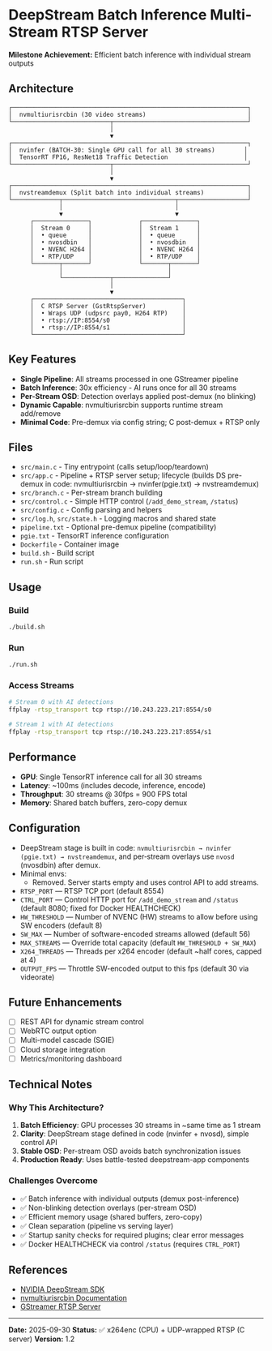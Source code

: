 # DeepStream Batch Inference Multi-Stream RTSP Server

**Milestone Achievement:** Efficient batch inference with individual stream outputs

## Architecture

```
┌─────────────────────────────────────────────────────────────────┐
│  nvmultiurisrcbin (30 video streams)                            │
└───────────────────────────┬─────────────────────────────────────┘
                            │
                            ▼
┌─────────────────────────────────────────────────────────────────┐
│  nvinfer (BATCH-30: Single GPU call for all 30 streams)        │
│  TensorRT FP16, ResNet18 Traffic Detection                     │
└───────────────────────────┬─────────────────────────────────────┘
                            │
                            ▼
┌─────────────────────────────────────────────────────────────────┐
│  nvstreamdemux (Split batch into individual streams)            │
└─────────────┬───────────────────────────────┬───────────────────┘
              │                               │
              ▼                               ▼
      ┌───────────────┐             ┌───────────────┐
      │  Stream 0     │             │  Stream 1     │
      │  • queue      │             │  • queue      │
      │  • nvosdbin   │             │  • nvosdbin   │
      │  • NVENC H264 │             │  • NVENC H264 │
      │  • RTP/UDP    │             │  • RTP/UDP    │
      └───────┬───────┘             └───────┬───────┘
              │                             │
              └─────────────┬───────────────┘
                            │
                            ▼
      ┌─────────────────────────────────────────┐
      │  C RTSP Server (GstRtspServer)          │
      │  • Wraps UDP (udpsrc pay0, H264 RTP)    │
      │  • rtsp://IP:8554/s0                    │
      │  • rtsp://IP:8554/s1                    │
      └─────────────────────────────────────────┘
```

## Key Features

- **Single Pipeline**: All streams processed in one GStreamer pipeline
- **Batch Inference**: 30x efficiency - AI runs once for all 30 streams
- **Per-Stream OSD**: Detection overlays applied post-demux (no blinking)
- **Dynamic Capable**: nvmultiurisrcbin supports runtime stream add/remove
- **Minimal Code**: Pre-demux via config string; C post-demux + RTSP only

## Files

- `src/main.c` - Tiny entrypoint (calls setup/loop/teardown)
- `src/app.c` - Pipeline + RTSP server setup; lifecycle (builds DS pre-demux in code: nvmultiurisrcbin → nvinfer(pgie.txt) → nvstreamdemux)
- `src/branch.c` - Per-stream branch building
- `src/control.c` - Simple HTTP control (`/add_demo_stream`, `/status`)
- `src/config.c` - Config parsing and helpers
- `src/log.h`, `src/state.h` - Logging macros and shared state
- `pipeline.txt` - Optional pre-demux pipeline (compatibility)
- `pgie.txt` - TensorRT inference configuration
- `Dockerfile` - Container image
- `build.sh` - Build script
- `run.sh` - Run script

## Usage

### Build
```bash
./build.sh
```

### Run
```bash
./run.sh
```


### Access Streams
```bash
# Stream 0 with AI detections
ffplay -rtsp_transport tcp rtsp://10.243.223.217:8554/s0

# Stream 1 with AI detections
ffplay -rtsp_transport tcp rtsp://10.243.223.217:8554/s1
```

## Performance

- **GPU**: Single TensorRT inference call for all 30 streams
- **Latency**: ~100ms (includes decode, inference, encode)
- **Throughput**: 30 streams @ 30fps = 900 FPS total
- **Memory**: Shared batch buffers, zero-copy demux

## Configuration

- DeepStream stage is built in code: `nvmultiurisrcbin → nvinfer (pgie.txt) → nvstreamdemux`, and per‑stream overlays use `nvosd` (nvosdbin) after demux.
- Minimal envs:
  - Removed. Server starts empty and uses control API to add streams.
- `RTSP_PORT` — RTSP TCP port (default 8554)
- `CTRL_PORT` — Control HTTP port for `/add_demo_stream` and `/status` (default 8080; fixed for Docker HEALTHCHECK)
- `HW_THRESHOLD` — Number of NVENC (HW) streams to allow before using SW encoders (default 8)
- `SW_MAX` — Number of software-encoded streams allowed (default 56)
- `MAX_STREAMS` — Override total capacity (default `HW_THRESHOLD + SW_MAX`)
- `X264_THREADS` — Threads per x264 encoder (default ~half cores, capped at 4)
- `OUTPUT_FPS` — Throttle SW-encoded output to this fps (default 30 via videorate)

## Future Enhancements

- [ ] REST API for dynamic stream control
- [ ] WebRTC output option
- [ ] Multi-model cascade (SGIE)
- [ ] Cloud storage integration
- [ ] Metrics/monitoring dashboard

## Technical Notes

### Why This Architecture?

1. **Batch Efficiency**: GPU processes 30 streams in ~same time as 1 stream
2. **Clarity**: DeepStream stage defined in code (nvinfer + nvosd), simple control API
3. **Stable OSD**: Per-stream OSD avoids batch synchronization issues
4. **Production Ready**: Uses battle-tested deepstream-app components

### Challenges Overcome

- ✅ Batch inference with individual outputs (demux post-inference)
- ✅ Non-blinking detection overlays (per-stream OSD)
- ✅ Efficient memory usage (shared buffers, zero-copy)
- ✅ Clean separation (pipeline vs serving layer)
- ✅ Startup sanity checks for required plugins; clear error messages
- ✅ Docker HEALTHCHECK via control `/status` (requires `CTRL_PORT`)

## References

- [NVIDIA DeepStream SDK](https://developer.nvidia.com/deepstream-sdk)
- [nvmultiurisrcbin Documentation](https://docs.nvidia.com/metropolis/deepstream/dev-guide/text/DS_plugin_gst-nvmultiurisrcbin.html)
- [GStreamer RTSP Server](https://gstreamer.freedesktop.org/documentation/gst-rtsp-server/)

---

**Date:** 2025-09-30
**Status:** ✅ x264enc (CPU) + UDP-wrapped RTSP (C server)
**Version:** 1.2
